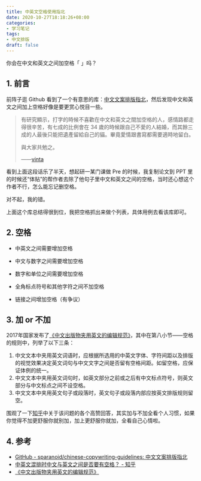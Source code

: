 ```yaml
---
title: 中英文空格使用指北
date: 2020-10-27T18:18:26+08:00
categories:
- 学习笔记
tags: 
- 中文排版
draft: false
---
```


你会在中文和英文之间加空格「 」吗？

<!--more-->

## 1. 前言



前阵子逛 Github 看到了一个有意思的库：[中文文案排版指北](https://github.com/sparanoid/chinese-copywriting-guidelines)，然后发现中文和英文之间加上空格好像是要更赏心悦目一些。

> 有研究顯示，打字的時候不喜歡在中文和英文之間加空格的人，感情路都走得很辛苦，有七成的比例會在 34 歲的時候跟自己不愛的人結婚，而其餘三成的人最後只能把遺產留給自己的貓。畢竟愛情跟書寫都需要適時地留白。
>
> 與大家共勉之。
>
> ——[vinta](https://github.com/vinta/pangu.js)

看到上面这段话乐了半天，想起研一某门课做 Pre 的时候，我复制论文到 PPT 里的时候还“体贴”的帮作者去除了他句子里中文和英文之间的空格，当时还心想这个作者不行，怎么能忘记删空格。

对不起，我的错。

上面这个库总结得很到位，我把空格抓出来做个列表，具体用例去看该库即可。

## 2. 空格 

- 中英文之间需要增加空格

- 中文与数字之间需要增加空格
- 数字和单位之间需要增加空格
- 全角标点符号和其他字符之间不加空格
- 链接之间增加空格（有争议）

## 3. 加 or 不加

2017年国家发布了[《中文出版物夹用英文的编辑规范》](http://sxqx.alljournal.cn/uploadfile/sxqx/20190304/CY%20T154%E2%80%942017%20%E4%B8%AD%E6%96%87%E5%87%BA%E7%89%88%E7%89%A9%E5%A4%B9%E7%94%A8%E8%8B%B1%E6%96%87%E7%9A%84%E7%BC%96%E8%BE%91%E6%A0%87%E5%87%86.pdf)，其中在第八小节——空格的规则中，列举了以下三条：

1. 中文文本中夹用英文词语时，应根据所选用的中英文字体、字符间距以及排版的视觉效果决定英文词句与中文文字之间是否留有空格间距。如留空格，应保证体例的统一。
2. 中文文本中夹用英文词句时，如英文部分之前或之后有中文标点符号，则英文部分与中文标点之间不设空格。
3. 中文文本中夹用英文句子或段落时，英文句子或段落内部应按英文排版规则留空。

围观了一下[知乎](https://www.zhihu.com/question/19587406)中关于该问题的各个高赞回答，其实加与不加全看个人习惯，如果你觉得不加更舒服你就别加，加上更舒服你就加，全看自己心情啦。

## 4. 参考

- [GitHub - sparanoid/chinese-copywriting-guidelines: 中文文案排版指北](https://github.com/sparanoid/chinese-copywriting-guidelines)
- [中英文混排时中文与英文之间是否要有空格？ - 知乎](https://www.zhihu.com/question/19587406)
- [《中文出版物夹用英文的编辑规范》](http://sxqx.alljournal.cn/uploadfile/sxqx/20190304/CY%20T154%E2%80%942017%20%E4%B8%AD%E6%96%87%E5%87%BA%E7%89%88%E7%89%A9%E5%A4%B9%E7%94%A8%E8%8B%B1%E6%96%87%E7%9A%84%E7%BC%96%E8%BE%91%E6%A0%87%E5%87%86.pdf)

